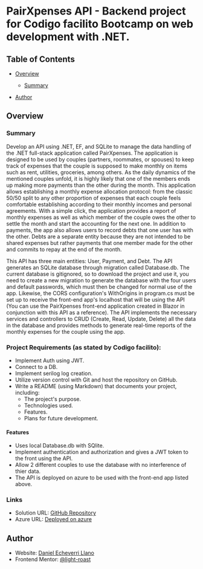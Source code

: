 
# PairXpenses API - Backend project for Codigo facilito Bootcamp on web development with .NET.

## Table of Contents

- [Overview](#overview)

   - [Summary](#summary)

- [Author](#author)

## Overview

### Summary

Develop an API using .NET, EF, and SQLite to manage the data handling of the .NET full-stack application called PairXpenses. The application is designed to be used by couples (partners, roommates, or spouses) to keep track of expenses that the couple is supposed to make monthly on items such as rent, utilities, groceries, among others. As the daily dynamics of the mentioned couples unfold, it is highly likely that one of the members ends up making more payments than the other during the month. This application allows establishing a monthly expense allocation protocol: from the classic 50/50 split to any other proportion of expenses that each couple feels comfortable establishing according to their monthly incomes and personal agreements. With a simple click, the application provides a report of monthly expenses as well as which member of the couple owes the other to settle the month and start the accounting for the next one. In addition to payments, the app also allows users to record debts that one user has with the other. Debts are a separate entity because they are not intended to be shared expenses but rather payments that one member made for the other and commits to repay at the end of the month.

This API has three main entities: User, Payment, and Debt. The API generates an SQLite database through migration called Database.db. The current database is gitignored, so to download the project and use it, you need to create a new migration to generate the database with the four users and default passwords, which must then be changed for normal use of the app. Likewise, the CORS configuration's WithOrigins in program.cs must be set up to receive the front-end app's localhost that will be using the API (You can use the PairXpenses front-end application created in Blazor in conjunction with this API as a reference). The API implements the necessary services and controllers to CRUD (Create, Read, Update, Delete) all the data in the database and provides methods to generate real-time reports of the monthly expenses for the couple using the app. 

### Project Requirements (as stated by Codigo facilito):

- Implement Auth using JWT.
- Connect to a DB.
- Implement serilog log creation.
- Utilize version control with Git and host the repository on GitHub.
- Write a README (using Markdown) that documents your project, including:
   - The project's purpose.
   - Technologies used.
   - Features.
   - Plans for future development.

#### Features

- Uses local Database.db with SQlite.
- Implement authentication and authorization and gives a JWT token to the front using the API.
- Allow 2 different couples to use the database with no interference of thier data.
- The API is deployed on azure to be used with the front-end app listed above.

### Links

- Solution URL: [GitHub Repository](https://github.com/light-roast/PairExpensesAPI)
- Azure URL: [Deployed on azure](https://pairxpenses.azurewebsites.net/)

## Author

- Website: [Daniel Echeverri Llano](https://daniel-echeverri-portfolio.netlify.app/)
- Frontend Mentor: [@light-roast](https://www.frontendmentor.io/profile/light-roast)

